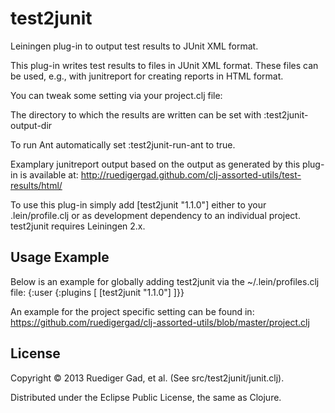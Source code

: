 # test2junit

Leiningen plug-in to output test results to JUnit XML format.
  
This plug-in writes test results to files in JUnit XML format.
These files can be used, e.g., with junitreport for creating reports in HTML format.
  
You can tweak some setting via your project.clj file:

The directory to which the results are written can be set with :test2junit-output-dir

To run Ant automatically set :test2junit-run-ant to true.


Examplary junitreport output based on the output as generated by this plug-in is available at:
http://ruedigergad.github.com/clj-assorted-utils/test-results/html/

To use this plug-in simply add [test2junit "1.1.0"] either to your .lein/profile.clj or as development dependency to an individual project. test2junit requires Leiningen 2.x.


## Usage Example

Below is an example for globally adding test2junit via the ~/.lein/profiles.clj    file:
    {:user {:plugins [
                       [test2junit "1.1.0"]
                     ]}}

An example for the project specific setting can be found in:
https://github.com/ruedigergad/clj-assorted-utils/blob/master/project.clj

## License

Copyright © 2013 Ruediger Gad, et al. (See src/test2junit/junit.clj).

Distributed under the Eclipse Public License, the same as Clojure.
